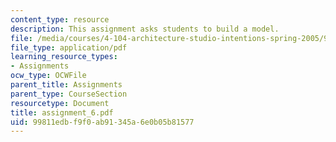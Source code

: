 ```yaml
---
content_type: resource
description: This assignment asks students to build a model.
file: /media/courses/4-104-architecture-studio-intentions-spring-2005/99811edbf9f0ab91345a6e0b05b81577_assignment_6.pdf
file_type: application/pdf
learning_resource_types:
- Assignments
ocw_type: OCWFile
parent_title: Assignments
parent_type: CourseSection
resourcetype: Document
title: assignment_6.pdf
uid: 99811edb-f9f0-ab91-345a-6e0b05b81577
---
```

